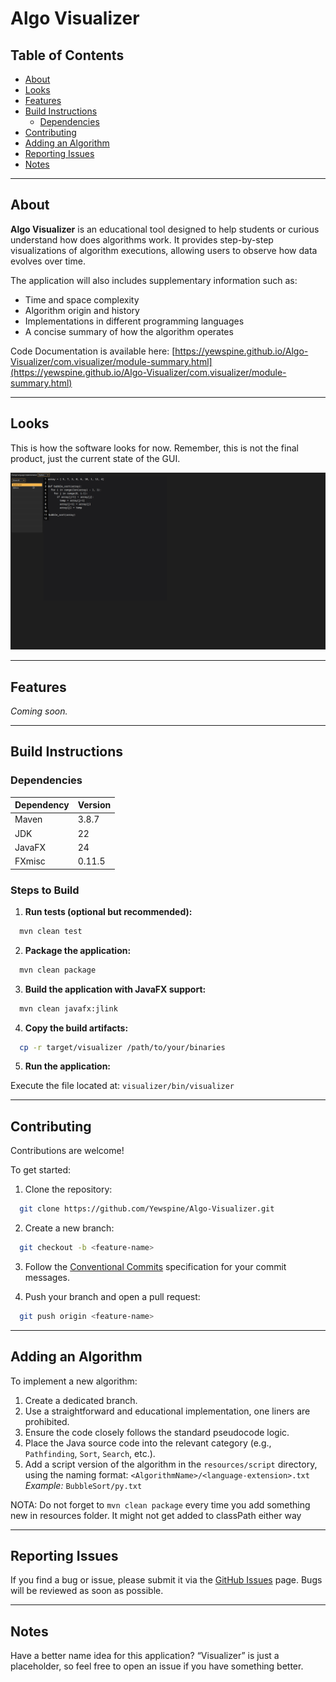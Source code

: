 # Algo Visualizer

## Table of Contents

* [About](#about)
* [Looks](#looks)
* [Features](#features)
* [Build Instructions](#build-instructions)
  * [Dependencies](#dependencies)
* [Contributing](#contributing)
* [Adding an Algorithm](#adding-an-algorithm)
* [Reporting Issues](#reporting-issues)
* [Notes](#notes)

---

## About

**Algo Visualizer** is an educational tool designed to help students or curious understand how does algorithms work. It provides step-by-step visualizations of algorithm executions, allowing users to observe how data evolves over time.

The application will also includes supplementary information such as:

* Time and space complexity
* Algorithm origin and history
* Implementations in different programming languages
* A concise summary of how the algorithm operates

Code Documentation is available here:
[https://yewspine.github.io/Algo-Visualizer/com.visualizer/module-summary.html](https://yewspine.github.io/Algo-Visualizer/com.visualizer/module-summary.html)

---

## Looks

This is how the software looks for now. Remember, this is not the final product, just the current state of the GUI.

![GUI of the Algorithm Visualizer](.github/images/gui_2025_06_14.png)

---

## Features

*Coming soon.*

---

## Build Instructions

### Dependencies

| Dependency | Version |
| ---------- | ------- |
| Maven      | 3.8.7   |
| JDK        | 22      |
| JavaFX     | 24      |
| FXmisc     | 0.11.5  |

### Steps to Build

1. **Run tests (optional but recommended):**

```bash
  mvn clean test
```

2. **Package the application:**

```bash
  mvn clean package
```

3. **Build the application with JavaFX support:**

```bash
  mvn clean javafx:jlink
```

4. **Copy the build artifacts:**

```bash
  cp -r target/visualizer /path/to/your/binaries
```

5. **Run the application:**

Execute the file located at: `visualizer/bin/visualizer`

---

## Contributing

Contributions are welcome!

To get started:

1. Clone the repository:

```bash
  git clone https://github.com/Yewspine/Algo-Visualizer.git
```

2. Create a new branch:

```bash
  git checkout -b <feature-name>
```

3. Follow the [Conventional Commits](https://www.conventionalcommits.org/en/v1.0.0/) specification for your commit messages.

4. Push your branch and open a pull request:

```bash
  git push origin <feature-name>
```

---

## Adding an Algorithm

To implement a new algorithm:

1. Create a dedicated branch.
2. Use a straightforward and educational implementation, one liners are prohibited.
3. Ensure the code closely follows the standard pseudocode logic.
4. Place the Java source code into the relevant category (e.g., `Pathfinding`, `Sort`, `Search`, etc.).
5. Add a script version of the algorithm in the `resources/script` directory, using the naming format:
   `<AlgorithmName>/<language-extension>.txt`
   *Example:* `BubbleSort/py.txt`

NOTA: Do not forget to `mvn clean package` every time you add something new in resources folder. It might not get added to classPath either way

---

## Reporting Issues

If you find a bug or issue, please submit it via the [GitHub Issues](https://github.com/Yewspine/Algo-Visualizer/issues) page.
Bugs will be reviewed as soon as possible.

---

## Notes

Have a better name idea for this application?
“Visualizer” is just a placeholder, so feel free to open an issue if you have something better.


